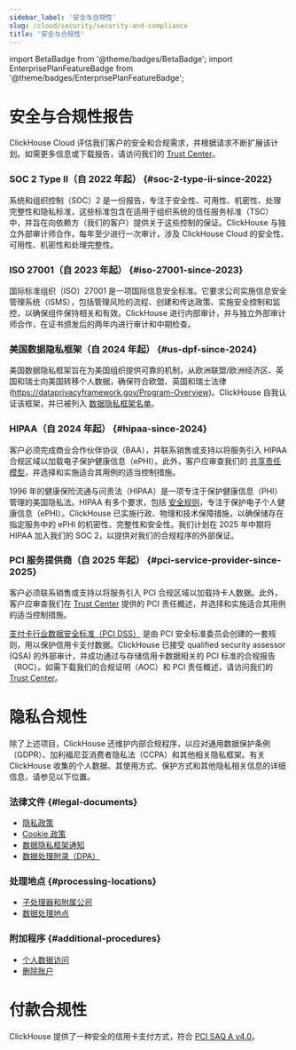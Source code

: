 ```yaml
---
sidebar_label: '安全与合规性'
slug: /cloud/security/security-and-compliance
title: '安全与合规性'
---
```

import BetaBadge from '@theme/badges/BetaBadge';
import EnterprisePlanFeatureBadge from '@theme/badges/EnterprisePlanFeatureBadge';


# 安全与合规性报告
ClickHouse Cloud 评估我们客户的安全和合规需求，并根据请求不断扩展该计划。如需更多信息或下载报告，请访问我们的 [Trust Center](https://trust.clickhouse.com)。

### SOC 2 Type II（自 2022 年起） {#soc-2-type-ii-since-2022}

系统和组织控制（SOC）2 是一份报告，专注于安全性、可用性、机密性、处理完整性和隐私标准，这些标准包含在适用于组织系统的信任服务标准（TSC）中，并旨在向依赖方（我们的客户）提供关于这些控制的保证。ClickHouse 与独立外部审计师合作，每年至少进行一次审计，涉及 ClickHouse Cloud 的安全性、可用性、机密性和处理完整性。

### ISO 27001（自 2023 年起） {#iso-27001-since-2023}

国际标准组织（ISO）27001 是一项国际信息安全标准。它要求公司实施信息安全管理系统（ISMS），包括管理风险的流程、创建和传达政策、实施安全控制和监控，以确保组件保持相关和有效。ClickHouse 进行内部审计，并与独立外部审计师合作，在证书颁发后的两年内进行审计和中期检查。

### 美国数据隐私框架（自 2024 年起） {#us-dpf-since-2024}

美国数据隐私框架旨在为美国组织提供可靠的机制，从欧洲联盟/欧洲经济区、英国和瑞士向美国转移个人数据，确保符合欧盟、英国和瑞士法律 (https://dataprivacyframework.gov/Program-Overview)。ClickHouse 自我认证该框架，并已被列入 [数据隐私框架名单](https://dataprivacyframework.gov/list)。

### HIPAA（自 2024 年起） {#hipaa-since-2024}

<EnterprisePlanFeatureBadge feature="HIPAA" support="true"/>

客户必须完成商业合作伙伴协议（BAA），并联系销售或支持以将服务引入 HIPAA 合规区域以加载电子保护健康信息（ePHI）。此外，客户应审查我们的 [共享责任模型](/cloud/security/shared-responsibility-model)，并选择和实施适合其用例的适当控制措施。

1996 年的健康保险流通与问责法（HIPAA）是一项专注于保护健康信息（PHI）管理的美国隐私法。HIPAA 有多个要求，包括 [安全规则](https://www.hhs.gov/hipaa/for-professionals/security/index.html)，专注于保护电子个人健康信息（ePHI）。ClickHouse 已实施行政、物理和技术保障措施，以确保储存在指定服务中的 ePHI 的机密性、完整性和安全性。我们计划在 2025 年中期将 HIPAA 加入我们的 SOC 2，以提供对我们的合规程序的外部保证。

### PCI 服务提供商（自 2025 年起） {#pci-service-provider-since-2025}

<EnterprisePlanFeatureBadge feature="HIPAA" support="true"/>

客户必须联系销售或支持以将服务引入 PCI 合规区域以加载持卡人数据。此外，客户应审查我们在 [Trust Center](https://trust.clickhouse.com) 提供的 PCI 责任概述，并选择和实施适合其用例的适当控制措施。

[支付卡行业数据安全标准（PCI DSS）](https://www.pcisecuritystandards.org/standards/pci-dss/) 是由 PCI 安全标准委员会创建的一套规则，用以保护信用卡支付数据。ClickHouse 已接受 qualified security assessor (QSA) 的外部审计，并成功通过与存储信用卡数据相关的 PCI 标准的合规报告（ROC）。如需下载我们的合规证明（AOC）和 PCI 责任概述，请访问我们的 [Trust Center](https://trust.clickhouse.com)。


# 隐私合规性

除了上述项目，ClickHouse 还维护内部合规程序，以应对通用数据保护条例（GDPR）、加利福尼亚消费者隐私法（CCPA）和其他相关隐私框架。有关 ClickHouse 收集的个人数据、其使用方式、保护方式和其他隐私相关信息的详细信息，请参见以下位置。

### 法律文件 {#legal-documents}

- [隐私政策](https://clickhouse.com/legal/privacy-policy)
- [Cookie 政策](https://clickhouse.com/legal/cookie-policy)
- [数据隐私框架通知](https://clickhouse.com/legal/data-privacy-framework)
- [数据处理附录（DPA）](https://clickhouse.com/legal/agreements/data-processing-addendum)

### 处理地点 {#processing-locations}

- [子处理器和附属公司](https://clickhouse.com/legal/agreements/subprocessors)
- [数据处理地点](https://trust.clickhouse.com) 

### 附加程序 {#additional-procedures}

- [个人数据访问](/cloud/security/personal-data-access)
- [删除账户](/cloud/manage/close_account)


# 付款合规性

ClickHouse 提供了一种安全的信用卡支付方式，符合 [PCI SAQ A v4.0](https://www.pcisecuritystandards.org/document_library/)。
